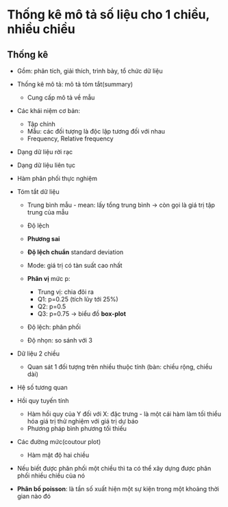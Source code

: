 # Thống kê mô tả số liệu cho 1 chiều, nhiều chiều
## Thống kê
- Gồm: phân tích, giải thích, trình bày, tổ chức dữ liệu
- Thống kê mô tả: mô tả tóm tắt(summary)
    - Cung cấp mô tả về mẫu

- Các khái niệm cơ bản:
    - Tập chính
    - Mẫu: các đối tượng là độc lập tương đối với nhau
    - Frequency, Relative frequency

- Dạng dữ liệu rời rạc

- Dạng dữ liệu liên tục
- Hàm phân phối thực nghiệm

- Tóm tắt dữ liệu
    - Trung bình mẫu - mean: lấy tổng trung bình -> còn gọi là giá trị tập trung của mẫu
    - Độ lệch
    - __Phương sai__
    - __Độ lệch chuẩn__ standard deviation
    - Mode: giá trị có tàn suất cao nhất
    - __Phân vị__ mức p: 
        - Trung vị: chia đôi ra
        - Q1: p=0.25 (tích lũy tới 25%)
        - Q2: p=0.5
        - Q3: p=0.75
    -> biểu đồ __box-plot__ 

    - Độ lệch: phân phối
    - Độ nhọn: so sánh với 3

- Dữ liệu 2 chiều
    - Quan sát 1 đối tượng trên nhiều thuộc tính (bàn: chiều rộng, chiều dài)

- Hệ số tương quan
- Hồi quy tuyến tính
    - Hàm hồi quy của Y đối với X: đặc trưng - là một cái hàm làm tối thiểu hóa giá trị thử nghiệm với giá trị dự báo
    - Phương pháp bình phương tối thiếu
- Các đường mức(coutour plot)
    - Hàm mật độ hai chiều 

- Nếu biết được phân phối một chiều thì ta có thể xây dựng được phân phối nhiều chiều của nó
- __Phân bố poisson__: là tần số xuất hiện một sự kiện trong một khoảng thời gian nào đó